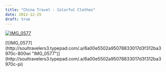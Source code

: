 ```yaml
---
title: "China Travel - Colorful Clothes"
date: 2012-12-25
draft: true
---
```


[![IMG_0577](https://soultravelers3.typepad.com/.a/6a00e5502a95078833017d3f312b24970c-200wi "IMG_0577")](http://soultravelers3.typepad.com/.a/6a00e5502a95078833017d3f312b24970c-pi)

<!--more--> [![IMG_0577](http://soultravelers3.typepad.com/.a/6a00e5502a95078833017d3f312ba3970c-800wi "IMG_0577")](http://soultravelers3.typepad.com/.a/6a00e5502a95078833017d3f312ba3970c-pi)
